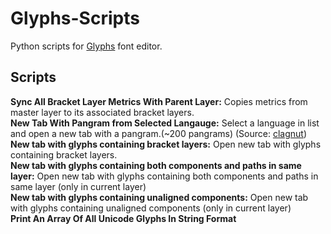 # Glyphs-Scripts
Python scripts for [Glyphs](glyphsapp.com) font editor.


## Scripts
**Sync All Bracket Layer Metrics With Parent Layer:** Copies metrics from master layer to its associated bracket layers.  
**New Tab With Pangram from Selected Langauge:** Select a language in list and open a new tab with a pangram.(~200 pangrams) (Source: [clagnut](http://clagnut.com/blog/2380/))  
**New tab with glyphs containing bracket layers:** Open new tab with glyphs containing bracket layers.  
**New tab with glyphs containing both components and paths in same layer:** Open new tab with glyphs containing both components and paths in same layer (only in current layer)  
**New tab with glyphs containing unaligned components:** Open new tab with glyphs containing unaligned components (only in current layer)  
**Print An Array Of All Unicode Glyphs In String Format**  



